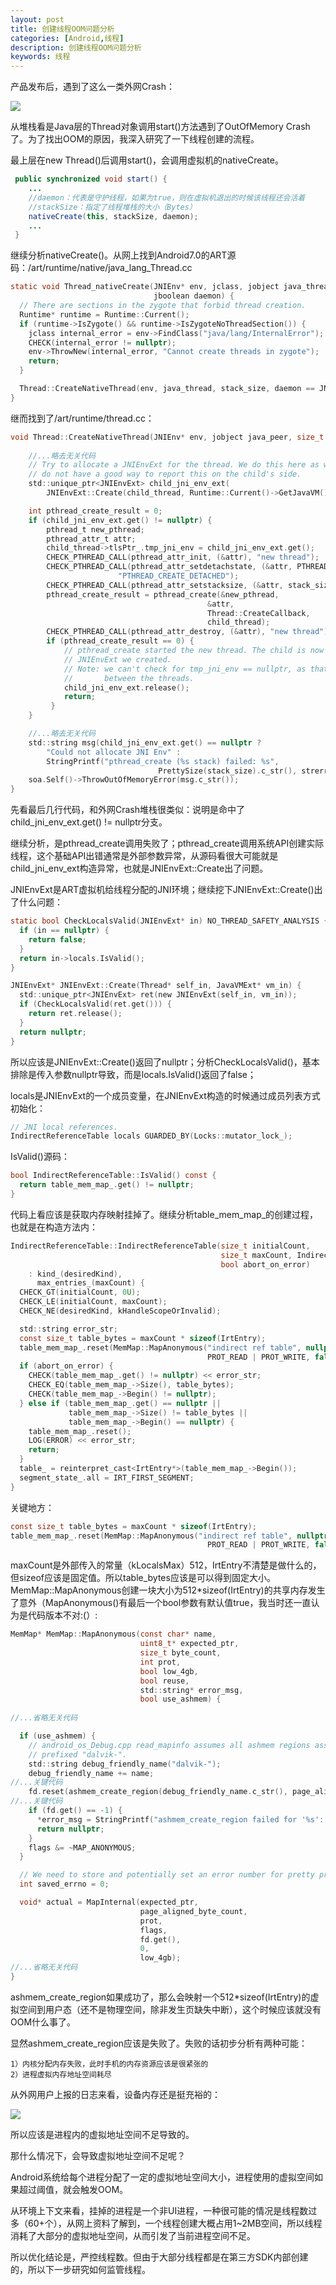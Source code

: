 ```yaml
---
layout: post
title: 创建线程OOM问题分析
categories: [Android,线程]
description: 创建线程OOM问题分析
keywords: 线程
---
```


产品发布后，遇到了这么一类外网Crash：

![](/images/posts/oom_1.png)

从堆栈看是Java层的Thread对象调用start()方法遇到了OutOfMemory Crash了。为了找出OOM的原因，我深入研究了一下线程创建的流程。

最上层在new Thread()后调用start()，会调用虚拟机的nativeCreate。

```java
 public synchronized void start() {
    ...
    //daemon：代表是守护线程，如果为true，则在虚拟机退出的时候该线程还会活着
    //stackSize：指定了线程堆栈的大小（Bytes）
    nativeCreate(this, stackSize, daemon);
    ...
 }
```
继续分析nativeCreate()。从网上找到Android7.0的ART源码：/art/runtime/native/java_lang_Thread.cc	

```c
static void Thread_nativeCreate(JNIEnv* env, jclass, jobject java_thread, jlong stack_size,
                                jboolean daemon) {
  // There are sections in the zygote that forbid thread creation.
  Runtime* runtime = Runtime::Current();
  if (runtime->IsZygote() && runtime->IsZygoteNoThreadSection()) {
    jclass internal_error = env->FindClass("java/lang/InternalError");
    CHECK(internal_error != nullptr);
    env->ThrowNew(internal_error, "Cannot create threads in zygote");
    return;
  }

  Thread::CreateNativeThread(env, java_thread, stack_size, daemon == JNI_TRUE);
}
```
继而找到了/art/runtime/thread.cc：
```c
void Thread::CreateNativeThread(JNIEnv* env, jobject java_peer, size_t stack_size, bool is_daemon) {
  
    //...略去无关代码
    // Try to allocate a JNIEnvExt for the thread. We do this here as we might be out of memory and
    // do not have a good way to report this on the child's side.
    std::unique_ptr<JNIEnvExt> child_jni_env_ext(
        JNIEnvExt::Create(child_thread, Runtime::Current()->GetJavaVM()));

    int pthread_create_result = 0;
    if (child_jni_env_ext.get() != nullptr) {
        pthread_t new_pthread;
        pthread_attr_t attr;
        child_thread->tlsPtr_.tmp_jni_env = child_jni_env_ext.get();
        CHECK_PTHREAD_CALL(pthread_attr_init, (&attr), "new thread");
        CHECK_PTHREAD_CALL(pthread_attr_setdetachstate, (&attr, PTHREAD_CREATE_DETACHED),
                        "PTHREAD_CREATE_DETACHED");
        CHECK_PTHREAD_CALL(pthread_attr_setstacksize, (&attr, stack_size), stack_size);
        pthread_create_result = pthread_create(&new_pthread,
                                            &attr,
                                            Thread::CreateCallback,
                                            child_thread);
        CHECK_PTHREAD_CALL(pthread_attr_destroy, (&attr), "new thread");
        if (pthread_create_result == 0) {
            // pthread_create started the new thread. The child is now responsible for managing the
            // JNIEnvExt we created.
            // Note: we can't check for tmp_jni_env == nullptr, as that would require synchronization
            //       between the threads.
            child_jni_env_ext.release();
            return;
         }
    }

    //...略去无关代码
    std::string msg(child_jni_env_ext.get() == nullptr ?
        "Could not allocate JNI Env" :
        StringPrintf("pthread_create (%s stack) failed: %s",
                                 PrettySize(stack_size).c_str(), strerror(pthread_create_result)));
    soa.Self()->ThrowOutOfMemoryError(msg.c_str());
}
```
先看最后几行代码，和外网Crash堆栈很类似：说明是命中了child_jni_env_ext.get() != nullptr分支。

继续分析，是pthread_create调用失败了；pthread_create调用系统API创建实际线程，这个基础API出错通常是外部参数异常，从源码看很大可能就是child_jni_env_ext构造异常，也就是JNIEnvExt::Create出了问题。

JNIEnvExt是ART虚拟机给线程分配的JNI环境；继续挖下JNIEnvExt::Create()出了什么问题：
```c
static bool CheckLocalsValid(JNIEnvExt* in) NO_THREAD_SAFETY_ANALYSIS {
  if (in == nullptr) {
    return false;
  }
  return in->locals.IsValid();
}

JNIEnvExt* JNIEnvExt::Create(Thread* self_in, JavaVMExt* vm_in) {
  std::unique_ptr<JNIEnvExt> ret(new JNIEnvExt(self_in, vm_in));
  if (CheckLocalsValid(ret.get())) {
    return ret.release();
  }
  return nullptr;
}
```
所以应该是JNIEnvExt::Create()返回了nullptr；分析CheckLocalsValid()，基本排除是传入参数nullptr导致，而是locals.IsValid()返回了false；

locals是JNIEnvExt的一个成员变量，在JNIEnvExt构造的时候通过成员列表方式初始化：
```c
// JNI local references.
IndirectReferenceTable locals GUARDED_BY(Locks::mutator_lock_);
```
IsValid()源码：
```c
bool IndirectReferenceTable::IsValid() const {
  return table_mem_map_.get() != nullptr;
}
```
代码上看应该是获取内存映射挂掉了。继续分析table_mem_map_的创建过程，也就是在构造方法内：
```c
IndirectReferenceTable::IndirectReferenceTable(size_t initialCount,
                                               size_t maxCount, IndirectRefKind desiredKind,
                                               bool abort_on_error)
    : kind_(desiredKind),
      max_entries_(maxCount) {
  CHECK_GT(initialCount, 0U);
  CHECK_LE(initialCount, maxCount);
  CHECK_NE(desiredKind, kHandleScopeOrInvalid);

  std::string error_str;
  const size_t table_bytes = maxCount * sizeof(IrtEntry);
  table_mem_map_.reset(MemMap::MapAnonymous("indirect ref table", nullptr, table_bytes,
                                            PROT_READ | PROT_WRITE, false, false, &error_str));
  if (abort_on_error) {
    CHECK(table_mem_map_.get() != nullptr) << error_str;
    CHECK_EQ(table_mem_map_->Size(), table_bytes);
    CHECK(table_mem_map_->Begin() != nullptr);
  } else if (table_mem_map_.get() == nullptr ||
             table_mem_map_->Size() != table_bytes ||
             table_mem_map_->Begin() == nullptr) {
    table_mem_map_.reset();
    LOG(ERROR) << error_str;
    return;
  }
  table_ = reinterpret_cast<IrtEntry*>(table_mem_map_->Begin());
  segment_state_.all = IRT_FIRST_SEGMENT;
}
```
关键地方：
```c
const size_t table_bytes = maxCount * sizeof(IrtEntry);
table_mem_map_.reset(MemMap::MapAnonymous("indirect ref table", nullptr, table_bytes,
                                            PROT_READ | PROT_WRITE, false, false, &error_str));
```
maxCount是外部传入的常量（kLocalsMax）512，IrtEntry不清楚是做什么的，但sizeof应该是固定值。所以table_bytes应该是可以得到固定大小。MemMap::MapAnonymous创建一块大小为512*sizeof(IrtEntry)的共享内存发生了意外（MapAnonymous()有最后一个bool参数有默认值true，我当时还一直认为是代码版本不对:(）:
```c
MemMap* MemMap::MapAnonymous(const char* name,
                             uint8_t* expected_ptr,
                             size_t byte_count,
                             int prot,
                             bool low_4gb,
                             bool reuse,
                             std::string* error_msg,
                             bool use_ashmem) {
                
//...省略无关代码

  if (use_ashmem) {
    // android_os_Debug.cpp read_mapinfo assumes all ashmem regions associated with the VM are
    // prefixed "dalvik-".
    std::string debug_friendly_name("dalvik-");
    debug_friendly_name += name;
//...关键代码
    fd.reset(ashmem_create_region(debug_friendly_name.c_str(), page_aligned_byte_count));
//...关键代码
    if (fd.get() == -1) {
      *error_msg = StringPrintf("ashmem_create_region failed for '%s': %s", name, strerror(errno));
      return nullptr;
    }
    flags &= ~MAP_ANONYMOUS;
  }

  // We need to store and potentially set an error number for pretty printing of errors
  int saved_errno = 0;

  void* actual = MapInternal(expected_ptr,
                             page_aligned_byte_count,
                             prot,
                             flags,
                             fd.get(),
                             0,
                             low_4gb);
//...省略无关代码
}
```
ashmem_create_region如果成功了，那么会映射一个512*sizeof(IrtEntry)的虚拟空间到用户态（还不是物理空间，除非发生页缺失中断），这个时候应该就没有OOM什么事了。

显然ashmem_create_region应该是失败了。失败的话初步分析有两种可能：
```
1）内核分配内存失败，此时手机的内存资源应该是很紧张的
2）进程虚拟内存地址空间耗尽
```
从外网用户上报的日志来看，设备内存还是挺充裕的：

![](/images/posts/oom_2.png)

所以应该是进程内的虚拟地址空间不足导致的。


那什么情况下，会导致虚拟地址空间不足呢？

Android系统给每个进程分配了一定的虚拟地址空间大小，进程使用的虚拟空间如果超过阈值，就会触发OOM。

从环境上下文来看，挂掉的进程是一个非UI进程，一种很可能的情况是线程数过多（60+个），从网上资料了解到，一个线程创建大概占用1~2MB空间，所以线程消耗了大部分的虚拟地址空间，从而引发了当前进程空间不足。

所以优化结论是，严控线程数。但由于大部分线程都是在第三方SDK内部创建的，所以下一步研究如何监管线程。